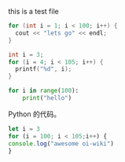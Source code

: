 this is a test file

```cpp
for (int i = 1; i < 100; i++) {
  cout << "lets go" << endl;
}
```

```c
int i = 3;
for (i = 4; i < 105; i++) {
  printf("%d", i);
}
```

```python
for i in range(100):
    print("hello")
```

Python 的代码。

```javascript
let i = 3
for (i = 100; i < 105;i++) {
console.log("awesome oi-wiki")
}
```
